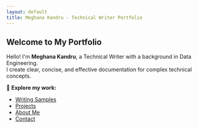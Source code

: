 ```yaml
---
layout: default
title: Meghana Kandru - Technical Writer Portfolio
---
```


## Welcome to My Portfolio
Hello! I'm **Meghana Kandru**, a Technical Writer with a background in Data Engineering.  
I create clear, concise, and effective documentation for complex technical concepts.

📄 **Explore my work:**  
- [Writing Samples](writing-samples.html)  
- [Projects](projects.html)  
- [About Me](about.html)  
- [Contact](contact.html)  
